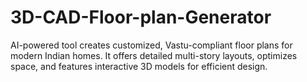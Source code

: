 # 3D-CAD-Floor-plan-Generator
AI-powered tool creates customized, Vastu-compliant floor plans for modern Indian homes. It offers detailed multi-story layouts, optimizes space, and features interactive 3D models for efficient design.
